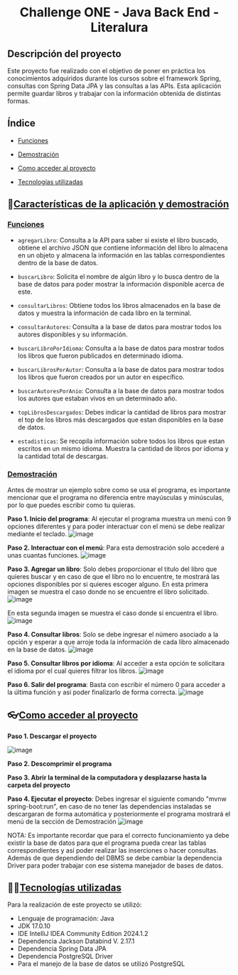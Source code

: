 <div align="center">
    <h1>Challenge ONE - Java Back End - Literalura</h1>
</div>


 ## Descripción del proyecto
Este proyecto fue realizado con el objetivo de poner en práctica los conocimientos adquiridos durante los cursos sobre el framework Spring, consultas con Spring Data JPA y las consultas a las APIs. 
Esta aplicación permite guardar libros y trabajar con la información obtenida de distintas formas.


 ## Índice
 
 * [Funciones](#Funciones)

 * [Demostración](#Demostracion)
 
 * [Como acceder al proyecto](#Como-acceder-al-proyecto)
 
 * [Tecnologías utilizadas](#Tecnologías-utilizadas)
 

## :hammer:[Características de la aplicación y demostración](#Características-de-la-aplicación-y-demostración)
### [Funciones](#Funciones)
* `agregarLibro`: Consulta a la API para saber si existe el libro buscado, obtiene el archivo JSON que contiene información del libro lo almacena en un objeto y almacena la información en las tablas correspondientes dentro de la base de datos.

* `buscarLibro`: Solicita el nombre de algún libro y lo busca dentro de la base de datos para poder mostrar la información disponible acerca de este.

* `consultarLibros`: Obtiene todos los libros almacenados en la base de datos y muestra la información de cada libro en la terminal.

* `consultarAutores`: Consulta a la base de datos para mostrar todos los autores disponibles y su información.

* `buscarLibroPorIdioma`: Consulta a la base de datos para mostrar todos los libros que fueron publicados en determinado idioma.

* `buscarLibrosPorAutor`: Consulta a la base de datos para mostrar todos los libros que fueron creados por un autor en específico.

* `buscarAutoresPorAnio`: Consulta a la base de datos para mostrar todos los autores que estaban vivos en un determinado año.

* `topLibrosDescargados`: Debes indicar la cantidad de libros para mostrar el top de los libros más descargados que estan disponibles en la base de datos.

* `estadisticas`: Se recopila información sobre todos los libros que estan escritos en un mismo idioma. Muestra la cantidad de libros por idioma y la cantidad total de descargas.

### [Demostración](#Demostracion)
Antes de mostrar un ejemplo sobre como se usa el programa, es importante mencionar que el programa no diferencia entre mayúsculas y minúsculas, por lo que puedes escribir como tu quieras.

**Paso 1. Inicio del programa**: Al ejecutar el programa muestra un menú con 9 opciones diferentes y para poder interactuar con el menú se debe realizar mediante el teclado.
![image](https://github.com/RickSiphone/literalura/assets/156386884/8c68c3bd-b3c9-47ab-a823-b0059dbaeea6)

**Paso 2. Interactuar con el menú**: Para esta demostración solo accederé a unas cuantas funciones.
![image](https://github.com/RickSiphone/literalura/assets/156386884/92ceb4bf-b6b0-49ec-a28f-f2fd51148fbf)

**Paso 3. Agregar un libro**: Solo debes proporcionar el titulo del libro que quieres buscar y en caso de que el libro no lo encuentre, te mostrará las opciones disponibles por si quieres escoger alguno.
En esta primera imagen se muestra el caso donde no se encuentre el libro solicitado.
![image](https://github.com/RickSiphone/literalura/assets/156386884/1910eb9c-dd11-459b-b06f-d0c9e62a8e23)


En esta segunda imagen se muestra el caso donde si encuentra el libro.
![image](https://github.com/RickSiphone/literalura/assets/156386884/10501303-75b7-431d-963d-ed5ea3055e73)


**Paso 4. Consultar libros**: Solo se debe ingresar el número asociado a la opción y esperar a que arroje toda la información de cada libro almacenado en la base de datos.
![image](https://github.com/RickSiphone/literalura/assets/156386884/11909f41-ddbf-4523-9c3a-54b5ca0eafa7)


**Paso 5. Consultar libros por idioma**: Al acceder a esta opción te solicitara el idioma por el cual quieres filtrar los libros.
![image](https://github.com/RickSiphone/literalura/assets/156386884/5500fd61-b6b5-4e47-926e-140adc03839d)


**Paso 6. Salir del programa**: Basta con escribir el número 0 para acceder a la última función y así poder finalizarlo de forma correcta.
![image](https://github.com/RickSiphone/literalura/assets/156386884/322c437a-1d1b-49f9-a3b2-abae9f7d6171)


## 👓[Como acceder al proyecto](#Como-acceder-al-proyecto)

**Paso 1. Descargar el proyecto**

![image](https://github.com/RickSiphone/literalura/assets/156386884/178f5da5-6e62-48f3-bbac-9f597f7d33fa)

**Paso 2. Descomprimir el programa**

**Paso 3. Abrir la terminal de la computadora y desplazarse hasta la carpeta del proyecto**


**Paso 4. Ejecutar el proyecto**: Debes ingresar el siguiente comando "mvnw spring-boot:run", en caso de no tener las dependencias instaladas se descargaran de forma automática y posteriormente el programa mostrará el menú de la sección de Demostración
![image](https://github.com/RickSiphone/literalura/assets/156386884/49dfcaf8-2f4a-4597-8793-069ab20a10b7)

NOTA: Es importante recordar que para el correcto funcionamiento ya debe existir la base de datos para que el programa pueda crear las tablas correspondientes y así poder realizar las inserciones o hacer consultas. Además de que dependiendo del DBMS se debe cambiar la dependencia Driver para poder trabajar con ese sistema manejador de bases de datos.




## 🧑‍💻[Tecnologías utilizadas](#Tecnologías-utilizadas)

Para la realización de este proyecto se utilizó:
* Lenguaje de programación: Java
* JDK 17.0.10
* IDE IntelliJ IDEA Community Edition 2024.1.2
* Dependencia Jackson Databind V. 2.17.1
* Dependencia Spring Data JPA
* Dependencia PostgreSQL Driver
* Para el manejo de la base de datos se utilizó PostgreSQL
